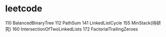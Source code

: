 # leetcode
110  BalancedBinaryTree
112  PathSum
141  LinkedListCycle
155  MinStack(待研究)
160  IntersectionOfTwoLinkedLists
172  FactorialTrailingZeroes